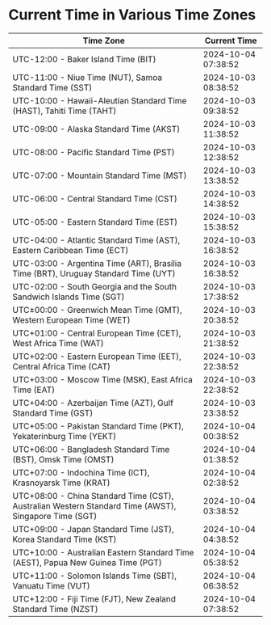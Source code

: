 # Current Time in Various Time Zones

| Time Zone | Current Time |
|-----------|--------------|
| UTC-12:00 - Baker Island Time (BIT) | 2024-10-04 07:38:52 |
| UTC-11:00 - Niue Time (NUT), Samoa Standard Time (SST) | 2024-10-03 08:38:52 |
| UTC-10:00 - Hawaii-Aleutian Standard Time (HAST), Tahiti Time (TAHT) | 2024-10-03 09:38:52 |
| UTC-09:00 - Alaska Standard Time (AKST) | 2024-10-03 11:38:52 |
| UTC-08:00 - Pacific Standard Time (PST) | 2024-10-03 12:38:52 |
| UTC-07:00 - Mountain Standard Time (MST) | 2024-10-03 13:38:52 |
| UTC-06:00 - Central Standard Time (CST) | 2024-10-03 14:38:52 |
| UTC-05:00 - Eastern Standard Time (EST) | 2024-10-03 15:38:52 |
| UTC-04:00 - Atlantic Standard Time (AST), Eastern Caribbean Time (ECT) | 2024-10-03 16:38:52 |
| UTC-03:00 - Argentina Time (ART), Brasília Time (BRT), Uruguay Standard Time (UYT) | 2024-10-03 16:38:52 |
| UTC-02:00 - South Georgia and the South Sandwich Islands Time (SGT) | 2024-10-03 17:38:52 |
| UTC±00:00 - Greenwich Mean Time (GMT), Western European Time (WET) | 2024-10-03 20:38:52 |
| UTC+01:00 - Central European Time (CET), West Africa Time (WAT) | 2024-10-03 21:38:52 |
| UTC+02:00 - Eastern European Time (EET), Central Africa Time (CAT) | 2024-10-03 22:38:52 |
| UTC+03:00 - Moscow Time (MSK), East Africa Time (EAT) | 2024-10-03 22:38:52 |
| UTC+04:00 - Azerbaijan Time (AZT), Gulf Standard Time (GST) | 2024-10-03 23:38:52 |
| UTC+05:00 - Pakistan Standard Time (PKT), Yekaterinburg Time (YEKT) | 2024-10-04 00:38:52 |
| UTC+06:00 - Bangladesh Standard Time (BST), Omsk Time (OMST) | 2024-10-04 01:38:52 |
| UTC+07:00 - Indochina Time (ICT), Krasnoyarsk Time (KRAT) | 2024-10-04 02:38:52 |
| UTC+08:00 - China Standard Time (CST), Australian Western Standard Time (AWST), Singapore Time (SGT) | 2024-10-04 03:38:52 |
| UTC+09:00 - Japan Standard Time (JST), Korea Standard Time (KST) | 2024-10-04 04:38:52 |
| UTC+10:00 - Australian Eastern Standard Time (AEST), Papua New Guinea Time (PGT) | 2024-10-04 05:38:52 |
| UTC+11:00 - Solomon Islands Time (SBT), Vanuatu Time (VUT) | 2024-10-04 06:38:52 |
| UTC+12:00 - Fiji Time (FJT), New Zealand Standard Time (NZST) | 2024-10-04 07:38:52 |
